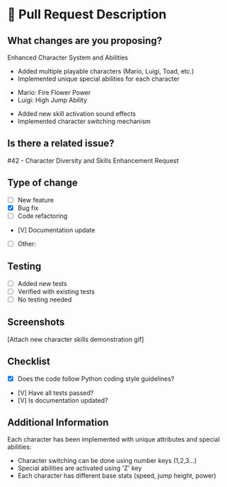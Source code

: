 # 📝 Pull Request Description
## What changes are you proposing?
Enhanced Character System and Abilities
- Added multiple playable characters (Mario, Luigi, Toad, etc.)
- Implemented unique special abilities for each character
 * Mario: Fire Flower Power
 * Luigi: High Jump Ability
- Added new skill activation sound effects
- Implemented character switching mechanism

## Is there a related issue?
#42 - Character Diversity and Skills Enhancement Request

## Type of change
- [ ] New feature
- [X] Bug fix
- [ ] Code refactoring
- [V] Documentation update
- [ ] Other:

## Testing
- [ ] Added new tests
- [ ] Verified with existing tests
- [ ] No testing needed

## Screenshots
[Attach new character skills demonstration gif]

## Checklist
- [x] Does the code follow Python coding style guidelines?
- [V] Have all tests passed?
- [V] Is documentation updated?

## Additional Information
Each character has been implemented with unique attributes and special abilities:
- Character switching can be done using number keys (1,2,3...)
- Special abilities are activated using 'Z' key
- Each character has different base stats (speed, jump height, power)